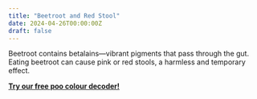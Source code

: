 ```yaml
---
title: "Beetroot and Red Stool"
date: 2024-04-26T00:00:00Z
draft: false
---
```


Beetroot contains betalains—vibrant pigments that pass through the gut.  
Eating beetroot can cause pink or red stools, a harmless and temporary effect.

[**Try our free poo colour decoder!**](https://www.poopcolor.info)


